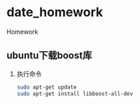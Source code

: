 # date_homework
Homework

## ubuntu下载boost库

1. 执行命令	

	```bash
	sudo apt-get update
	sudo apt-get install libboost-all-dev
	```
